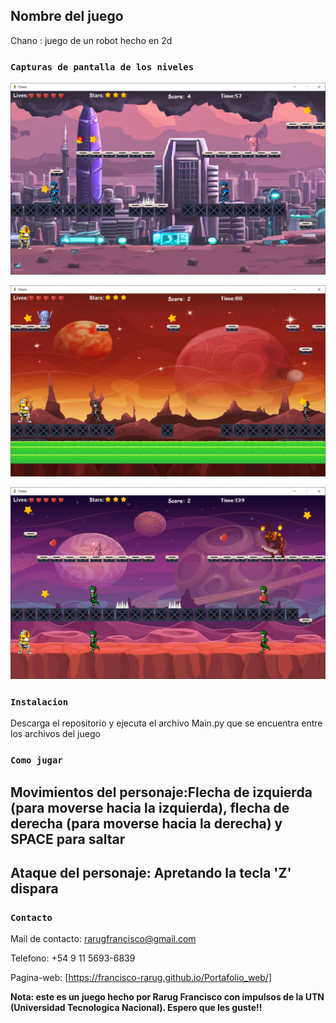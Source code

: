 ## Nombre del juego

Chano : juego de un robot hecho en 2d

### `Capturas de pantalla de los niveles`

![1-Nivel](image-1.png)

![2-Nivel](image-2.png)

![2-Nivel](image-3.png)

### `Instalacion`

Descarga el repositorio y ejecuta el archivo Main.py que se encuentra entre los archivos del juego

### `Como jugar`

## Movimientos del personaje:Flecha de izquierda (para moverse hacia la izquierda), flecha de derecha (para moverse hacia la derecha) y SPACE para saltar

## Ataque del personaje: Apretando la tecla 'Z' dispara


### `Contacto`

Mail de contacto: rarugfrancisco@gmail.com

Telefono: +54 9 11 5693-6839

Pagina-web: [https://francisco-rarug.github.io/Portafolio_web/]


**Nota: este es un juego hecho por Rarug Francisco con impulsos de la UTN (Universidad Tecnologica Nacional). Espero que les guste!!**
